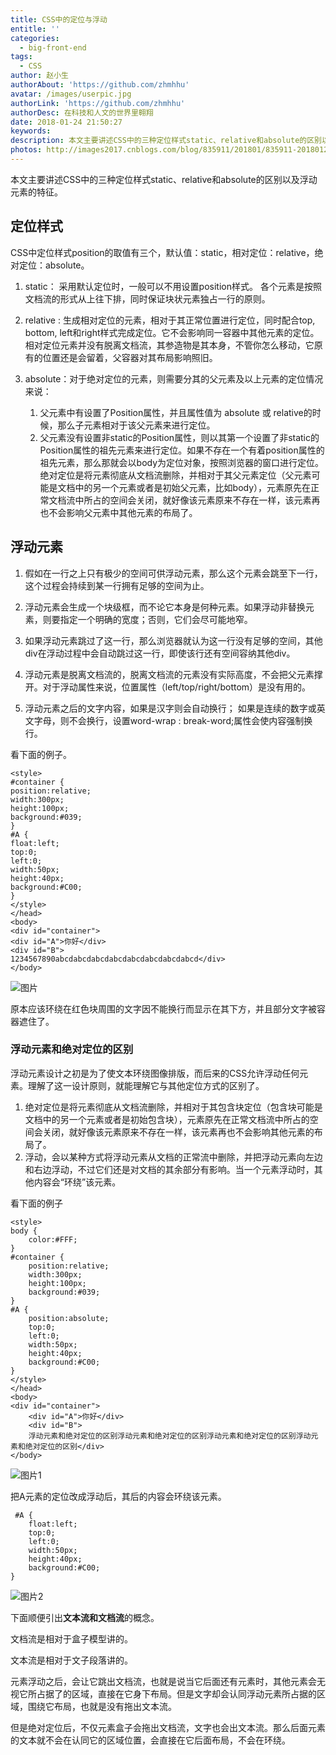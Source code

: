 ```yaml
---
title: CSS中的定位与浮动
entitle: ''
categories:
  - big-front-end
tags:
  - CSS
author: 赵小生
authorAbout: 'https://github.com/zhmhhu'
avatar: /images/userpic.jpg
authorLink: 'https://github.com/zhmhhu'
authorDesc: 在科技和人文的世界里翱翔
date: 2018-01-24 21:50:27
keywords:
description: 本文主要讲述CSS中的三种定位样式static、relative和absolute的区别以及浮动元素的特征。
photos: http://images2017.cnblogs.com/blog/835911/201801/835911-20180124221911944-629496772.png
---
```


本文主要讲述CSS中的三种定位样式static、relative和absolute的区别以及浮动元素的特征。

## 定位样式
CSS中定位样式position的取值有三个，默认值：static，相对定位：relative，绝对定位：absolute。

1. static： 采用默认定位时，一般可以不用设置position样式。 各个元素是按照文档流的形式从上往下排，同时保证块状元素独占一行的原则。

1. relative : 生成相对定位的元素，相对于其正常位置进行定位，同时配合top, bottom, left和right样式完成定位。它不会影响同一容器中其他元素的定位。
相对定位元素并没有脱离文档流，其参造物是其本身，不管你怎么移动，它原有的位置还是会留着，父容器对其布局影响照旧。

1. absolute：对于绝对定位的元素，则需要分其的父元素及以上元素的定位情况来说：

    1. 父元素中有设置了Position属性，并且属性值为 absolute 或 relative的时候，那么子元素相对于该父元素来进行定位。
    1. 父元素没有设置非static的Position属性，则以其第一个设置了非static的Position属性的祖先元素来进行定位。如果不存在一个有着position属性的祖先元素，那么那就会以body为定位对象，按照浏览器的窗口进行定位。 
绝对定位是将元素彻底从文档流删除，并相对于其父元素定位（父元素可能是文档中的另一个元素或者是初始父元素，比如body），元素原先在正常文档流中所占的空间会关闭，就好像该元素原来不存在一样，该元素再也不会影响父元素中其他元素的布局了。

## 浮动元素

1. 假如在一行之上只有极少的空间可供浮动元素，那么这个元素会跳至下一行，这个过程会持续到某一行拥有足够的空间为止。

2. 浮动元素会生成一个块级框，而不论它本身是何种元素。如果浮动非替换元素，则要指定一个明确的宽度；否则，它们会尽可能地窄。

3. 如果浮动元素跳过了这一行，那么浏览器就认为这一行没有足够的空间，其他div在浮动过程中会自动跳过这一行，即使该行还有空间容纳其他div。

4. 浮动元素是脱离文档流的，脱离文档流的元素没有实际高度，不会把父元素撑开。对于浮动属性来说，位置属性（left/top/right/bottom）是没有用的。

5. 浮动元素之后的文字内容，如果是汉字则会自动换行； 如果是连续的数字或英文字母，则不会换行，设置word-wrap : break-word;属性会使内容强制换行。

看下面的例子。

    <style> 
    #container {  
    position:relative;  
    width:300px;  
    height:100px;  
    background:#039;  
    }  
    #A {  
    float:left;  
    top:0;  
    left:0;  
    width:50px;  
    height:40px;  
    background:#C00;  
    }  
    </style>
    </head>
    <body>  
    <div id="container">  
    <div id="A">你好</div>  
    <div id="B">  
    1234567890abcdabcdabcdabcdabcdabcdabcdabcd</div>  
    </body> 


 ![图片](http://images2017.cnblogs.com/blog/835911/201801/835911-20180124222845975-1601756898.png)

 原本应该环绕在红色块周围的文字因不能换行而显示在其下方，并且部分文字被容器遮住了。

### 浮动元素和绝对定位的区别

浮动元素设计之初是为了使文本环绕图像排版，而后来的CSS允许浮动任何元素。理解了这一设计原则，就能理解它与其他定位方式的区别了。

1. 绝对定位是将元素彻底从文档流删除，并相对于其包含块定位（包含块可能是文档中的另一个元素或者是初始包含块），元素原先在正常文档流中所占的空间会关闭，就好像该元素原来不存在一样，该元素再也不会影响其他元素的布局了。
2. 浮动，会以某种方式将浮动元素从文档的正常流中删除，并把浮动元素向左边和右边浮动，不过它们还是对文档的其余部分有影响。当一个元素浮动时，其他内容会“环绕”该元素。

看下面的例子

    <style>
    body {  
        color:#FFF;  
    }  
    #container {  
        position:relative;  
        width:300px;  
        height:100px;  
        background:#039;  
    }  
    #A {  
        position:absolute;  
        top:0;  
        left:0;  
        width:50px;  
        height:40px;  
        background:#C00;  
    }  
    </style>
    </head>
    <body>  
    <div id="container">  
        <div id="A">你好</div>  
        <div id="B">  
        浮动元素和绝对定位的区别浮动元素和绝对定位的区别浮动元素和绝对定位的区别浮动元素和绝对定位的区别</div>  
    </body> 

![图片1](http://images2017.cnblogs.com/blog/835911/201801/835911-20180124221811850-670457027.png)

把A元素的定位改成浮动后，其后的内容会环绕该元素。

     #A {  
        float:left;  
        top:0;  
        left:0;  
        width:50px;  
        height:40px;  
        background:#C00;  
    } 

![图片2](http://images2017.cnblogs.com/blog/835911/201801/835911-20180124221911944-629496772.png)

下面顺便引出**文本流和文档流**的概念。

文档流是相对于盒子模型讲的。

文本流是相对于文子段落讲的。

元素浮动之后，会让它跳出文档流，也就是说当它后面还有元素时，其他元素会无视它所占据了的区域，直接在它身下布局。但是文字却会认同浮动元素所占据的区域，围绕它布局，也就是没有拖出文本流。

但是绝对定位后，不仅元素盒子会拖出文档流，文字也会出文本流。那么后面元素的文本就不会在认同它的区域位置，会直接在它后面布局，不会在环绕。
